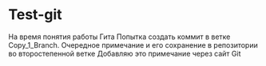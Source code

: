 # Test-git
На время понятия работы Гита
Попытка создать коммит в ветке Copy_1_Branch.
Очередное примечание и его сохранение в репозитории во второстепенной ветке
Добавляю это примечание через сайт Git
